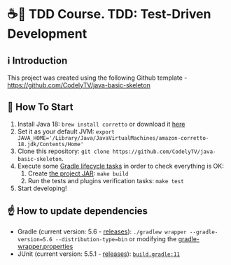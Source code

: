 # ☕🚀 TDD Course. TDD: Test-Driven Development

## ℹ️ Introduction

This project was created using the following Github template - https://github.com/CodelyTV/java-basic-skeleton

## 🏁 How To Start

1. Install Java 18: `brew install corretto` or download it [here](https://docs.aws.amazon.com/corretto/latest/corretto-18-ug/downloads-list.html)
2. Set it as your default JVM: `export JAVA_HOME='/Library/Java/JavaVirtualMachines/amazon-corretto-18.jdk/Contents/Home'`
3. Clone this repository: `git clone https://github.com/CodelyTV/java-basic-skeleton`.
4. Execute some [Gradle lifecycle tasks](https://docs.gradle.org/current/userguide/java_plugin.html#lifecycle_tasks) in order to check everything is OK:
    1. Create [the project JAR](https://docs.gradle.org/current/userguide/java_plugin.html#sec:jar): `make build`
    2. Run the tests and plugins verification tasks: `make test`
5. Start developing!

## ☝️ How to update dependencies

* Gradle (current version: 5.6 - [releases](https://gradle.org/releases/)):
`./gradlew wrapper --gradle-version=5.6 --distribution-type=bin` or modifying the [gradle-wrapper.properties](gradle/wrapper/gradle-wrapper.properties#L3)
* JUnit (current version: 5.5.1 - [releases](https://junit.org/junit5/docs/snapshot/release-notes/index.html)):
[`build.gradle:11`](build.gradle#L11-L12)
